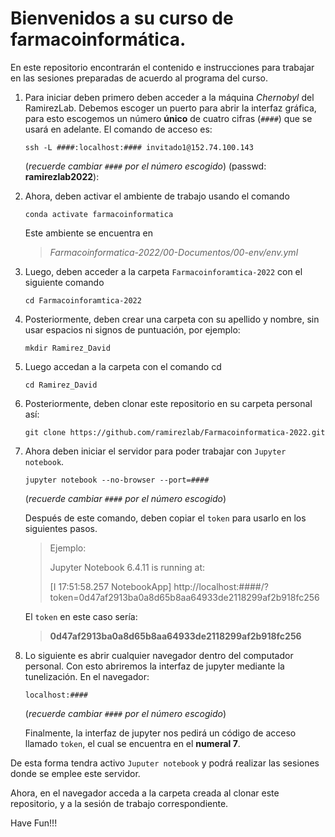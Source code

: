 # Bienvenidos a su curso de farmacoinformática.

En este repositorio encontrarán el contenido e instrucciones para trabajar en las sesiones preparadas de acuerdo al programa del curso.

1. Para iniciar deben primero deben acceder a la máquina *Chernobyl* del RamirezLab.
   Debemos escoger un puerto para abrir la interfaz gráfica, para esto escogemos un número **único** de cuatro cifras (`####`) que se usará en adelante. El comando de acceso es:
   
   ```console
   ssh -L ####:localhost:#### invitado1@152.74.100.143
   ```
   
   (_recuerde cambiar `####` por el número escogido_)
   (passwd: **ramirezlab2022**):
2. Ahora, deben activar el ambiente de trabajo usando el comando
   
   ```console
   conda activate farmacoinformatica
   ```
   
   Este ambiente se encuentra en
   
   > *Farmacoinformatica-2022/00-Documentos/00-env/env.yml*
3. Luego, deben acceder a la carpeta `Farmacoinforamtica-2022` con el siguiente comando
   
   ```console
   cd Farmacoinforamtica-2022
   ```
4. Posteriormente, deben crear una carpeta con su apellido y nombre, sin usar espacios ni signos de puntuación, por ejemplo:
   
   ```console
   mkdir Ramirez_David
   ```
5. Luego accedan a la carpeta con el comando cd
   
   ```console
   cd Ramirez_David
   ```
6. Posteriormente, deben clonar este repositorio en su carpeta personal así:
   
   ```console
   git clone https://github.com/ramirezlab/Farmacoinformatica-2022.git
   ```
7. Ahora deben iniciar el servidor para poder trabajar con `Jupyter notebook`.
   
   ```console
   jupyter notebook --no-browser --port=####
   ```
   
   (_recuerde cambiar `####` por el número escogido_)
   
   Después de este comando, deben copiar el `token` para usarlo en los siguientes pasos.
   
   > Ejemplo:
   > 
   > Jupyter Notebook 6.4.11 is running at:
   > 
   > [I 17:51:58.257 NotebookApp] http://localhost:####/?token=0d47af2913ba0a8d65b8aa64933de2118299af2b918fc256

   
   El `token` en este caso sería:
   
   > **0d47af2913ba0a8d65b8aa64933de2118299af2b918fc256**
8. Lo siguiente es abrir cualquier navegador dentro del computador personal. Con esto abriremos la interfaz de jupyter mediante la tunelización. En el navegador:
   
   ```console
   localhost:####
   ```
   
   (_recuerde cambiar `####` por el número escogido_)
   
   Finalmente, la interfaz de jupyter nos pedirá un código de acceso llamado `token`, el cual se encuentra en el **numeral 7**.

De esta forma tendra activo `Juputer notebook` y podrá realizar las sesiones donde se emplee este servidor.

Ahora, en el navegador acceda a la carpeta creada al clonar este repositorio, y a la sesión de trabajo correspondiente.

Have Fun!!!


